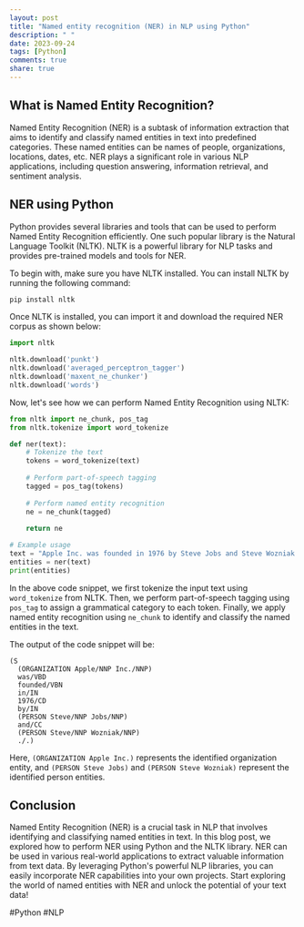 ```yaml
---
layout: post
title: "Named entity recognition (NER) in NLP using Python"
description: " "
date: 2023-09-24
tags: [Python]
comments: true
share: true
---
```


## What is Named Entity Recognition?

Named Entity Recognition (NER) is a subtask of information extraction that aims to identify and classify named entities in text into predefined categories. These named entities can be names of people, organizations, locations, dates, etc. NER plays a significant role in various NLP applications, including question answering, information retrieval, and sentiment analysis.

## NER using Python

Python provides several libraries and tools that can be used to perform Named Entity Recognition efficiently. One such popular library is the Natural Language Toolkit (NLTK). NLTK is a powerful library for NLP tasks and provides pre-trained models and tools for NER.

To begin with, make sure you have NLTK installed. You can install NLTK by running the following command:

```python
pip install nltk
```

Once NLTK is installed, you can import it and download the required NER corpus as shown below:

```python
import nltk

nltk.download('punkt')
nltk.download('averaged_perceptron_tagger')
nltk.download('maxent_ne_chunker')
nltk.download('words')
```

Now, let's see how we can perform Named Entity Recognition using NLTK:

```python
from nltk import ne_chunk, pos_tag
from nltk.tokenize import word_tokenize

def ner(text):
    # Tokenize the text
    tokens = word_tokenize(text)
    
    # Perform part-of-speech tagging
    tagged = pos_tag(tokens)
    
    # Perform named entity recognition
    ne = ne_chunk(tagged)
    
    return ne

# Example usage
text = "Apple Inc. was founded in 1976 by Steve Jobs and Steve Wozniak."
entities = ner(text)
print(entities)
```

In the above code snippet, we first tokenize the input text using `word_tokenize` from NLTK. Then, we perform part-of-speech tagging using `pos_tag` to assign a grammatical category to each token. Finally, we apply named entity recognition using `ne_chunk` to identify and classify the named entities in the text.

The output of the code snippet will be:

```
(S
  (ORGANIZATION Apple/NNP Inc./NNP)
  was/VBD
  founded/VBN
  in/IN
  1976/CD
  by/IN
  (PERSON Steve/NNP Jobs/NNP)
  and/CC
  (PERSON Steve/NNP Wozniak/NNP)
  ./.)
```

Here, `(ORGANIZATION Apple Inc.)` represents the identified organization entity, and `(PERSON Steve Jobs)` and `(PERSON Steve Wozniak)` represent the identified person entities.

## Conclusion

Named Entity Recognition (NER) is a crucial task in NLP that involves identifying and classifying named entities in text. In this blog post, we explored how to perform NER using Python and the NLTK library. NER can be used in various real-world applications to extract valuable information from text data. By leveraging Python's powerful NLP libraries, you can easily incorporate NER capabilities into your own projects. Start exploring the world of named entities with NER and unlock the potential of your text data!

#Python #NLP